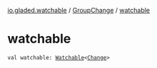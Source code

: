 [io.gladed.watchable](../index.md) / [GroupChange](index.md) / [watchable](./watchable.md)

# watchable

`val watchable: `[`Watchable`](../-watchable/index.md)`<`[`Change`](../-change/index.md)`>`